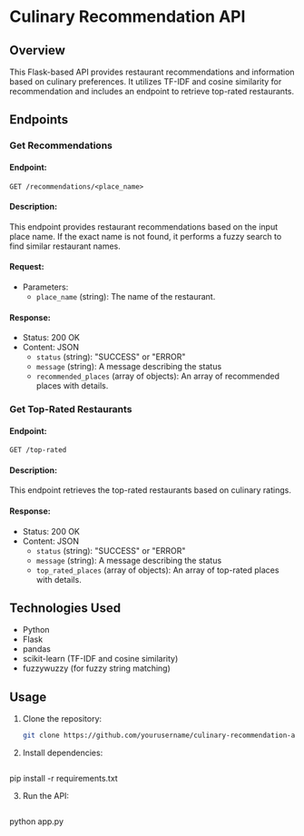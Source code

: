 # Culinary Recommendation API

## Overview

This Flask-based API provides restaurant recommendations and information based on culinary preferences. It utilizes TF-IDF and cosine similarity for recommendation and includes an endpoint to retrieve top-rated restaurants.

## Endpoints

### Get Recommendations

#### Endpoint:

`GET /recommendations/<place_name>`

#### Description:

This endpoint provides restaurant recommendations based on the input place name. If the exact name is not found, it performs a fuzzy search to find similar restaurant names.

#### Request:

- Parameters:
  - `place_name` (string): The name of the restaurant.

#### Response:

- Status: 200 OK
- Content: JSON
  - `status` (string): "SUCCESS" or "ERROR"
  - `message` (string): A message describing the status
  - `recommended_places` (array of objects): An array of recommended places with details.

### Get Top-Rated Restaurants

#### Endpoint:

`GET /top-rated`

#### Description:

This endpoint retrieves the top-rated restaurants based on culinary ratings.

#### Response:

- Status: 200 OK
- Content: JSON
  - `status` (string): "SUCCESS" or "ERROR"
  - `message` (string): A message describing the status
  - `top_rated_places` (array of objects): An array of top-rated places with details.

## Technologies Used

- Python
- Flask
- pandas
- scikit-learn (TF-IDF and cosine similarity)
- fuzzywuzzy (for fuzzy string matching)

## Usage

1. Clone the repository:

   ```bash
   git clone https://github.com/yourusername/culinary-recommendation-api.git

   
2. Install dependencies:
   ```bash
pip install -r requirements.txt

3. Run the API:
   ```bash
python app.py

